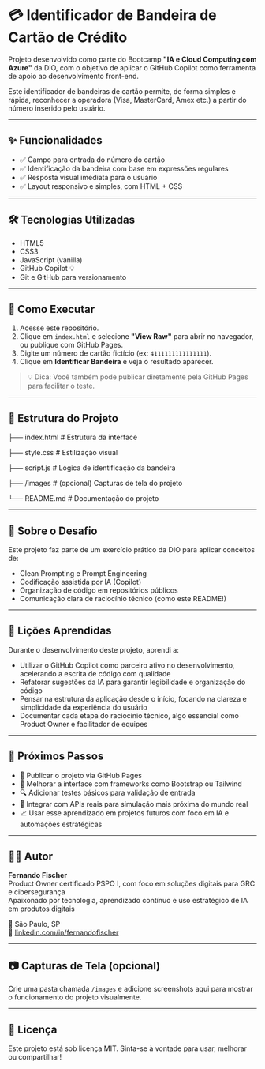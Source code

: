 # 💳 Identificador de Bandeira de Cartão de Crédito

Projeto desenvolvido como parte do Bootcamp **"IA e Cloud Computing com Azure"** da DIO, com o objetivo de aplicar o GitHub Copilot como ferramenta de apoio ao desenvolvimento front-end.

Este identificador de bandeiras de cartão permite, de forma simples e rápida, reconhecer a operadora (Visa, MasterCard, Amex etc.) a partir do número inserido pelo usuário.

---

## ✨ Funcionalidades

- ✅ Campo para entrada do número do cartão  
- ✅ Identificação da bandeira com base em expressões regulares  
- ✅ Resposta visual imediata para o usuário  
- ✅ Layout responsivo e simples, com HTML + CSS  

---

## 🛠️ Tecnologias Utilizadas

- HTML5  
- CSS3  
- JavaScript (vanilla)  
- GitHub Copilot 💡  
- Git e GitHub para versionamento  

---

## 🚀 Como Executar

1. Acesse este repositório.  
2. Clique em `index.html` e selecione **"View Raw"** para abrir no navegador, ou publique com GitHub Pages.  
3. Digite um número de cartão fictício (ex: `4111111111111111`).  
4. Clique em **Identificar Bandeira** e veja o resultado aparecer.  

> 💡 Dica: Você também pode publicar diretamente pela GitHub Pages para facilitar o teste.

---

## 📁 Estrutura do Projeto

├── index.html # Estrutura da interface

├── style.css # Estilização visual

├── script.js # Lógica de identificação da bandeira

├── /images # (opcional) Capturas de tela do projeto

└── README.md # Documentação do projeto

---

## 📌 Sobre o Desafio

Este projeto faz parte de um exercício prático da DIO para aplicar conceitos de:

- Clean Prompting e Prompt Engineering  
- Codificação assistida por IA (Copilot)  
- Organização de código em repositórios públicos  
- Comunicação clara de raciocínio técnico (como este README!)  

---

## 🧠 Lições Aprendidas

Durante o desenvolvimento deste projeto, aprendi a:

- Utilizar o GitHub Copilot como parceiro ativo no desenvolvimento, acelerando a escrita de código com qualidade  
- Refatorar sugestões da IA para garantir legibilidade e organização do código  
- Pensar na estrutura da aplicação desde o início, focando na clareza e simplicidade da experiência do usuário  
- Documentar cada etapa do raciocínio técnico, algo essencial como Product Owner e facilitador de equipes  

---

## 🔭 Próximos Passos

- 🚀 Publicar o projeto via GitHub Pages  
- 🎨 Melhorar a interface com frameworks como Bootstrap ou Tailwind  
- 🔍 Adicionar testes básicos para validação de entrada  
- 🧩 Integrar com APIs reais para simulação mais próxima do mundo real  
- 📈 Usar esse aprendizado em projetos futuros com foco em IA e automações estratégicas  

---

## 👨‍💻 Autor

**Fernando Fischer**  
Product Owner certificado PSPO I, com foco em soluções digitais para GRC e cibersegurança  
Apaixonado por tecnologia, aprendizado contínuo e uso estratégico de IA em produtos digitais  

📍 São Paulo, SP  
🔗 [linkedin.com/in/fernandofischer](https://www.linkedin.com/in/fernandofischer)

---

## 📷 Capturas de Tela (opcional)

Crie uma pasta chamada `/images` e adicione screenshots aqui para mostrar o funcionamento do projeto visualmente.

---

## 📝 Licença

Este projeto está sob licença MIT. Sinta-se à vontade para usar, melhorar ou compartilhar!
